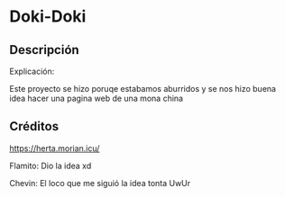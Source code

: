 # Doki-Doki

## Descripción

Explicación:

Este proyecto se hizo poruqe estabamos aburridos y se nos hizo buena idea hacer una pagina web de una mona china

## Créditos

https://herta.morian.icu/

Flamito: Dio la idea xd

Chevin: El loco que me siguió la idea tonta UwUr